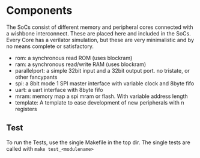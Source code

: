# Components
The SoCs consist of different memory and peripheral cores connected with a wishbone interconnect. These are placed here and included in the SoCs.
Every Core has a verilator simulation, but these are very minimalistic and by no means complete or satisfactory.

- rom: a synchronous read ROM (uses blockram)
- ram: a synchronous read/write RAM (uses blockram)
- parallelport: a simple 32bit input and a 32bit output port. no tristate, or other fancypants
- spi: a 8bit mode 1 SPI master interface with variable clock and 8byte fifo
- uart: a uart interface with 8byte fifo
- mram: memory map a spi mram or flash. With variable address length
- template: A template to ease development of new peripherals with n registers

## Test
To run the Tests, use the single Makefile in the top dir. The single tests are called with ```make test_<modulename>```
